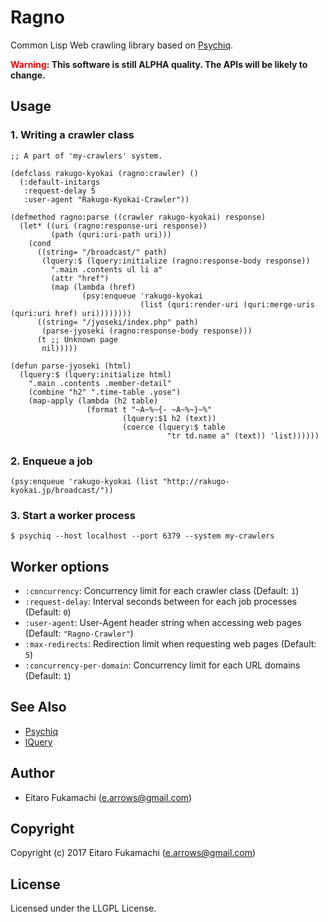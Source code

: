 # Ragno

Common Lisp Web crawling library based on [Psychiq](https://github.com/fukamachi/psychiq).

<strong><span style="color:red">Warning</span>: This software is still ALPHA quality. The APIs will be likely to change.</strong>

## Usage

### 1. Writing a crawler class

```common-lisp
;; A part of 'my-crawlers' system.

(defclass rakugo-kyokai (ragno:crawler) ()
  (:default-initargs
   :request-delay 5
   :user-agent "Rakugo-Kyokai-Crawler"))

(defmethod ragno:parse ((crawler rakugo-kyokai) response)
  (let* ((uri (ragno:response-uri response))
         (path (quri:uri-path uri)))
    (cond
      ((string= "/broadcast/" path)
       (lquery:$ (lquery:initialize (ragno:response-body response))
         ".main .contents ul li a"
         (attr "href")
         (map (lambda (href)
                (psy:enqueue 'rakugo-kyokai
                             (list (quri:render-uri (quri:merge-uris (quri:uri href) uri))))))))
      ((string= "/jyoseki/index.php" path)
       (parse-jyoseki (ragno:response-body response)))
      (t ;; Unknown page
       nil)))))

(defun parse-jyoseki (html)
  (lquery:$ (lquery:initialize html)
    ".main .contents .member-detail"
    (combine "h2" ".time-table .yose")
    (map-apply (lambda (h2 table)
                 (format t "~A~%~{- ~A~%~}~%"
                         (lquery:$1 h2 (text))
                         (coerce (lquery:$ table
                                   "tr td.name a" (text)) 'list))))))
```

### 2. Enqueue a job

```common-lisp
(psy:enqueue 'rakugo-kyokai (list "http://rakugo-kyokai.jp/broadcast/"))
```

### 3. Start a worker process

```
$ psychiq --host localhost --port 6379 --system my-crawlers
```

## Worker options

- `:concurrency`: Concurrency limit for each crawler class (Default: `1`)
- `:request-delay`: Interval seconds between for each job processes (Default: `0`)
- `:user-agent`: User-Agent header string when accessing web pages (Default: `"Ragno-Crawler"`)
- `:max-redirects`: Redirection limit when requesting web pages (Default: `5`)
- `:concurrency-per-domain`: Concurrency limit for each URL domains (Default: `1`)

## See Also

- [Psychiq](https://github.com/fukamachi/psychiq)
- [lQuery](https://github.com/Shinmera/lquery)

## Author

* Eitaro Fukamachi (e.arrows@gmail.com)

## Copyright

Copyright (c) 2017 Eitaro Fukamachi (e.arrows@gmail.com)

## License

Licensed under the LLGPL License.
